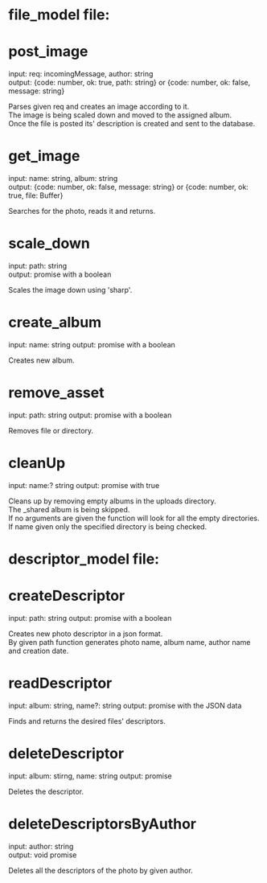 # file_model file:

# post_image
input: req: incomingMessage, author: string  
output: {code: number, ok: true, path: string} or {code: number, ok: false, message: string}  

Parses given req and creates an image according to it.  
The image is being scaled down and moved to the assigned album.  
Once the file is posted its' description is created and sent to the database.   

# get_image
input: name: string, album: string  
output: {code: number, ok: false, message: string} or {code: number, ok: true, file: Buffer}

Searches for the photo, reads it and returns.  

# scale_down
input: path: string  
output: promise with a boolean  

Scales the image down using 'sharp'.  

# create_album
input: name: string
output: promise with a boolean   

Creates new album.  

# remove_asset
input: path: string
output: promise with a boolean  

Removes file or directory.  

# cleanUp
input: name:? string
output: promise with true

Cleans up by removing empty albums in the uploads directory.  
The _shared album is being skipped.  
If no arguments are given the function will look for all the empty directories.  
If name given only the specified directory is being checked.  


# descriptor_model file:

# createDescriptor
input: path: string
output: promise with a boolean

Creates new photo descriptor in a json format.  
By given path function generates photo name, album name, author name and creation date.  

# readDescriptor
input: album: string, name?: string 
output: promise with the JSON data

Finds and returns the desired files' descriptors.  

# deleteDescriptor
input: album: stirng, name: string
output: promise

Deletes the descriptor.  

# deleteDescriptorsByAuthor
input: author: string  
output: void promise

Deletes all the descriptors of the photo by given author.  